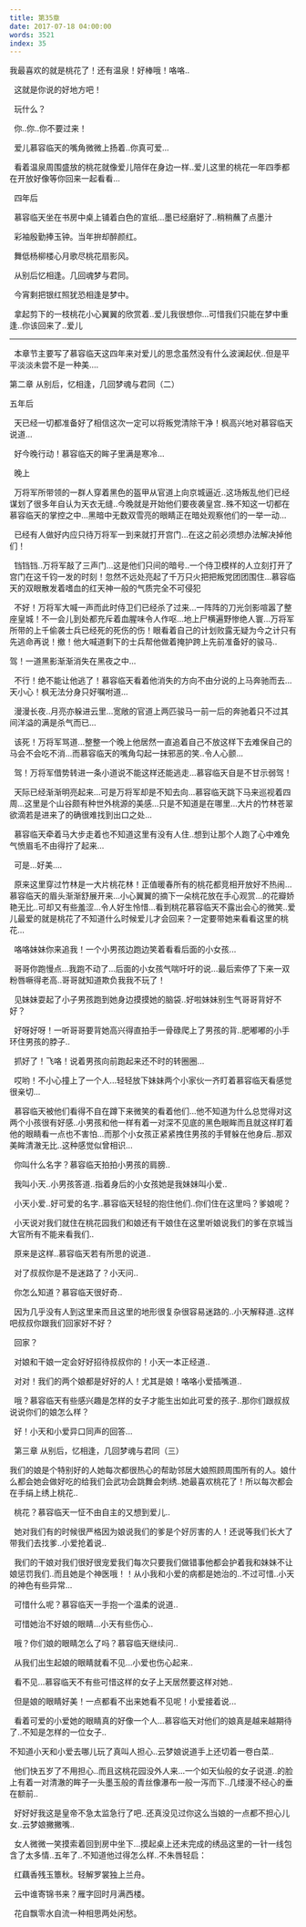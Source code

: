 ```yaml
---
title: 第35章
date: 2017-07-18 04:00:00
words: 3521
index: 35
---
```

<!-- deleteAbove -->


我最喜欢的就是桃花了！还有温泉！好棒哦！咯咯..





  这就是你说的好地方吧！





  玩什么？





  你..你..你不要过来！





  爱儿慕容临天的嘴角微微上扬着..你真可爱...





  看着温泉周围盛放的桃花就像爱儿陪伴在身边一样..爱儿这里的桃花一年四季都在开放好像等你回来一起看看...





  四年后





  慕容临天坐在书房中桌上铺着白色的宣纸...墨已经磨好了..稍稍蘸了点墨汁





  彩袖殷勤捧玉钟。当年拚却醉颜红。





  舞低杨柳楼心月歌尽桃花扇影风。





  从别后忆相逢。几回魂梦与君同。





  今宵剩把银红照犹恐相逢是梦中。





  拿起剪下的一枝桃花小心翼翼的欣赏着..爱儿我很想你...可惜我们只能在梦中重逢..你该回来了..爱儿



********************************************************************************





  本章节主要写了慕容临天这四年来对爱儿的思念虽然没有什么波澜起伏..但是平平淡淡未尝不是一种美....









第二章 从别后，忆相逢，几回梦魂与君同（二）



五年后





  天已经一切都准备好了相信这次一定可以将叛党清除干净！枫高兴地对慕容临天说道...





  好今晚行动！慕容临天的眸子里满是寒冷...





  晚上





  万将军所带领的一群人穿着黑色的盔甲从官道上向京城逼近..这场叛乱他们已经谋划了很多年自认为天衣无缝..今晚就是开始他们要夜袭皇宫..殊不知这一切都在慕容临天的掌控之中...黑暗中无数双雪亮的眼睛正在暗处观察他们的一举一动...





  已经有人做好内应只待万将军一到来就打开宫门...在这之前必须想办法解决掉他们！





  铛铛铛..万将军敲了三声门...这是他们只间的暗号..一个侍卫模样的人立刻打开了宫门在这千钧一发的时刻！忽然不远处亮起了千万只火把把叛党团团围住...慕容临天的双眼散发着嗜血的红天神一般的气质完全不可侵犯





  不好！万将军大喊一声而此时侍卫们已经杀了过来...一阵阵的刀光剑影喧嚣了整座皇城！不一会儿到处都充斥着血腥味令人作呕...地上尸横遍野惨绝人寰...万将军所带的上千偷袭士兵已经死的死伤的伤！眼看着自己的计划败露无疑为今之计只有先逃命再说！撤！他大喊道剩下的士兵帮他做着掩护跨上先前准备好的骏马..



驾！一道黑影渐渐消失在黑夜之中...





  不行！绝不能让他逃了！慕容临天看着他消失的方向不由分说的上马奔驰而去...天小心！枫无法分身只好嘱咐道...





  漫漫长夜..月亮亦躲进云里...宽敞的官道上两匹骏马一前一后的奔驰着只不过其间洋溢的满是杀气而已...





  该死！万将军骂道...整整一个晚上他居然一直追着自己不放这样下去难保自己的马会不会吃不消...而慕容临天的嘴角勾起一抹邪恶的笑..令人心颤...





  驾！万将军借势转进一条小道说不能这样还能逃走...慕容临天自是不甘示弱驾！





  天际已经渐渐明亮起来...可是万将军却是不知去向...慕容临天跳下马来巡视着四周...这里是个山谷颇有种世外桃源的美感...只是不知道是在哪里...大片的竹林苍翠欲滴若是进来了的确很难找到出口之处...





  慕容临天牵着马大步走着也不知道这里有没有人住..想到让那个人跑了心中难免气愤眉毛不由得拧了起来...





  可是...好美....





  原来这里穿过竹林是一大片桃花林！正值暖春所有的桃花都竞相开放好不热闹...慕容临天的眉头渐渐舒展开来...小心翼翼的摘下一朵桃花放在手心观赏...的花瓣娇艳无比..可却又有些羞涩...令人好生怜惜...看到桃花慕容临天不露出会心的微笑..爱儿最爱的就是桃花了不知道什么时候爱儿才会回来？一定要带她来看看这里的桃花...





  咯咯妹妹你来追我！一个小男孩边跑边笑着看看后面的小女孩...





  哥哥你跑慢点...我跑不动了...后面的小女孩气喘吁吁的说...最后索停了下来一双粉唇噘得老高..哥哥就知道欺负我我不玩了！





  见妹妹耍起了小子男孩跑到她身边摸摸她的脑袋..好啦妹妹别生气哥哥背好不好？





  好呀好呀！一听哥哥要背她高兴得直拍手一骨碌爬上了男孩的背..肥嘟嘟的小手环住男孩的脖子..





  抓好了！飞咯！说着男孩向前跑起来还不时的转圈圈...





  哎哟！不小心撞上了一个人...轻轻放下妹妹两个小家伙一齐盯着慕容临天看感觉很亲切...





  慕容临天被他们看得不自在蹲下来微笑的看着他们...他不知道为什么总觉得对这两个小孩很有好感..小男孩和他一样有着一对深不见底的黑色眼眸而且就这样盯着他的眼睛看一点也不害怕...而那个小女孩正紧紧拽住男孩的手臂躲在他身后..那双美眸清澈无比..这种感觉似曾相识...





  你叫什么名字？慕容临天拍拍小男孩的肩膀..





  我叫小天..小男孩答道..指着身后的小女孩她是我妹妹叫小爱..





  小天小爱..好可爱的名字..慕容临天轻轻的抱住他们..你们住在这里吗？爹娘呢？





  小天说对我们就住在桃花园我们和娘还有干娘住在这里听娘说我们的爹在京城当大官所有不能来看我们..





  原来是这样..慕容临天若有所思的说道..





  对了叔叔你是不是迷路了？小天问..





  你怎么知道？慕容临天很好奇..





  因为几乎没有人到这里来而且这里的地形很复杂很容易迷路的..小天解释道..这样吧叔叔你跟我们回家好不好？





  回家？





  对娘和干娘一定会好好招待叔叔你的！小天一本正经道..





  对对！我们的两个娘都是好好的人！尤其是娘！咯咯小爱插嘴道..





  哦？慕容临天有些感兴趣是怎样的女子才能生出如此可爱的孩子..那你们跟叔叔说说你们的娘怎么样？





  好！小天和小爱异口同声的回答...

  第三章 从别后，忆相逢，几回梦魂与君同（三）



我们的娘是个特别好的人她每次都很热心的帮助邻居大娘照顾周围所有的人。娘什么都会她会做好吃的给我们会武功会跳舞会刺绣..她最喜欢桃花了！所以每次都会在手绢上绣上桃花..





  桃花？慕容临天一怔不由自主的又想到爱儿..





  她对我们有的时候很严格因为娘说我们的爹是个好厉害的人！还说等我们长大了带我们去找爹..小爱抢着说..





  我们的干娘对我们很好很宠爱我们每次只要我们做错事他都会护着我和妹妹不让娘惩罚我们..而且她是个神医哦！！从小我和小爱的病都是她治的..不过可惜..小天的神色有些异常...





  可惜什么呢？慕容临天一手抱一个温柔的说道..





  可惜她治不好娘的眼睛...小天有些伤心..





  哦？你们娘的眼睛怎么了吗？慕容临天继续问..





  从我们出生起娘的眼睛就看不见...小爱也伤心起来..





  看不见...慕容临天不有些可惜这样的女子上天居然要这样对她..





  但是娘的眼睛好美！一点都看不出来她看不见呢！小爱接着说...





  看着可爱的小爱她的眼睛真的好像一个人...慕容临天对他们的娘真是越来越期待了..不知是怎样的一位女子..









不知道小天和小爱去哪儿玩了真叫人担心..云梦娘说道手上还切着一卷白菜..





  他们快五岁了不用担心..而且这桃花园没外人来...一个如天仙般的女子说道..的脸上有着一对清澈的眸子一头墨玉般的青丝像瀑布一般一泻而下..几缕漫不经心的垂在额前..





  好好好我这是皇帝不急太监急行了吧..还真没见过你这么当娘的一点都不担心儿女..云梦娘撇撇嘴..





  女人微微一笑摸索着回到房中坐下...摸起桌上还未完成的绣品这里的一针一线包含了太多情..五年了..不知道他过得怎么样..不朱唇轻启：





  红藕香残玉簟秋。轻解罗裳独上兰舟。





  云中谁寄锦书来？雁字回时月满西楼。





  花自飘零水自流一种相思两处闲愁。

　
